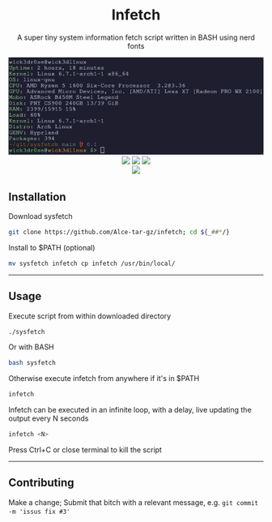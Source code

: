 <div align="center">
<h1>Infetch</h1>
<p>A super tiny system information fetch script written in BASH using nerd fonts</p>
<img src="ss.webp"></img>
<a href='#'><img src="https://img.shields.io/badge/Shell_Script-121011?logo=gnu-bash&logoColor=white"></img><a/>
<a href='#'><img src="https://img.shields.io/badge/Made%20with-Bash-1f425f.svg"></img><a/>
<a href='#'><img src=https://img.shields.io/badge/Maintained%3F-yes-green.svg></img><a/>
<br/>
<a href="https://discord.gg/W4mQqNnfSq">
<img src="https://discordapp.com/api/guilds/913584348937207839/widget.png?style=shield"/></a>
</div>

## Installation
Download sysfetch

```bash
git clone https://github.com/Alce-tar-gz/infetch; cd ${_##*/}
```

Install to $PATH (optional)
```bash
mv sysfetch infetch cp infetch /usr/bin/local/
```

---

## Usage
Execute script from within downloaded directory
```bash
./sysfetch
```

Or with BASH
```bash
bash sysfetch
```

Otherwise execute infetch from anywhere if it's in $PATH
```bash
infetch
```

Infetch can be executed in an infinite loop, with a delay, live updating the output every N seconds
```bash
infetch <N>
```

Press Ctrl+C or close terminal to kill the script

---

## Contributing
Make a change; Submit that bitch with a relevant message, e.g. `git commit -m 'issus fix #3'`
